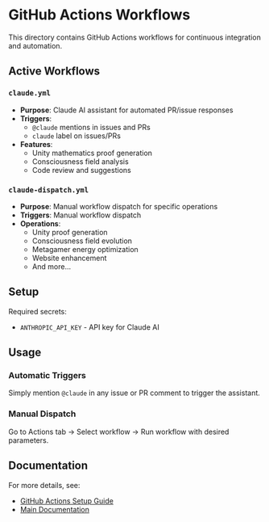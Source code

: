 # GitHub Actions Workflows

This directory contains GitHub Actions workflows for continuous integration and automation.

## Active Workflows

### `claude.yml`
- **Purpose**: Claude AI assistant for automated PR/issue responses
- **Triggers**: 
  - `@claude` mentions in issues and PRs
  - `claude` label on issues/PRs
- **Features**:
  - Unity mathematics proof generation
  - Consciousness field analysis
  - Code review and suggestions

### `claude-dispatch.yml`
- **Purpose**: Manual workflow dispatch for specific operations
- **Triggers**: Manual workflow dispatch
- **Operations**:
  - Unity proof generation
  - Consciousness field evolution
  - Metagamer energy optimization
  - Website enhancement
  - And more...

## Setup

Required secrets:
- `ANTHROPIC_API_KEY` - API key for Claude AI

## Usage

### Automatic Triggers
Simply mention `@claude` in any issue or PR comment to trigger the assistant.

### Manual Dispatch
Go to Actions tab → Select workflow → Run workflow with desired parameters.

## Documentation

For more details, see:
- [GitHub Actions Setup Guide](../../docs/GITHUB_ACTIONS_SETUP.md)
- [Main Documentation](../../docs/README.md)